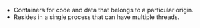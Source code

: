 - Containers for code and data that belongs to a particular origin.
- Resides in a single process that can have multiple threads.
